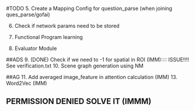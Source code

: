 #TODO
5. Create a Mapping Config for question_parse (when joining ques_parse/gofai)

6. Check if network params need to be stored

7. Functional Program learning
8. Evaluator Module

##ADS
9. (DONE) Check if we need to -1 for spatial in ROI (IMM):::: ISSUE!!!! See verification.txt
10. Scene graph generation using NM

##AG
11. Add averaged image_feature in attention calculation (IMM)
13. Word2Vec (IMM)



## PERMISSION DENIED SOLVE IT (IMMM)